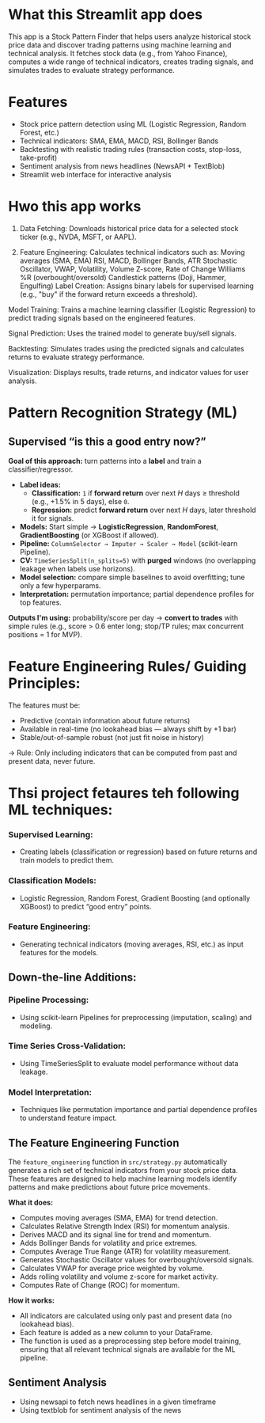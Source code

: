 # What this Streamlit app does
This app is a Stock Pattern Finder that helps users analyze historical stock price data and discover trading patterns using machine learning and technical analysis. It fetches stock data (e.g., from Yahoo Finance), computes a wide range of technical indicators, creates trading signals, and simulates trades to evaluate strategy performance.


# Features
- Stock price pattern detection using ML (Logistic Regression, Random Forest, etc.)
- Technical indicators: SMA, EMA, MACD, RSI, Bollinger Bands
- Backtesting with realistic trading rules (transaction costs, stop-loss, take-profit)
- Sentiment analysis from news headlines (NewsAPI + TextBlob)
- Streamlit web interface for interactive analysis

# Hwo this app works
1. Data Fetching:
Downloads historical price data for a selected stock ticker (e.g., NVDA, MSFT, or AAPL).

2. Feature Engineering:
Calculates technical indicators such as:
Moving averages (SMA, EMA)
RSI, MACD, Bollinger Bands, ATR
Stochastic Oscillator, VWAP, Volatility, Volume Z-score, Rate of Change
Williams %R (overbought/oversold)
Candlestick patterns (Doji, Hammer, Engulfing)
Label Creation:
Assigns binary labels for supervised learning (e.g., "buy" if the forward return exceeds a threshold).

Model Training:
Trains a machine learning classifier (Logistic Regression) to predict trading signals based on the engineered features.

Signal Prediction:
Uses the trained model to generate buy/sell signals.

Backtesting:
Simulates trades using the predicted signals and calculates returns to evaluate strategy performance.

Visualization:
Displays results, trade returns, and indicator values for user analysis.

# Pattern Recognition Strategy (ML)
## Supervised “is this a good entry now?”

**Goal of this approach:** turn patterns into a **label** and train a classifier/regressor.

- **Label ideas:**
    - **Classification:** `1` if **forward return** over next *H* days ≥ threshold (e.g., +1.5% in 5 days), else `0`.
    - **Regression:** predict **forward return** over next *H* days, later threshold it for signals.
- **Models:** Start simple → **LogisticRegression**, **RandomForest**, **GradientBoosting** (or XGBoost if allowed).
- **Pipeline:** `ColumnSelector → Imputer → Scaler → Model` (scikit-learn Pipeline).
- **CV:** `TimeSeriesSplit(n_splits=5)` with **purged** windows (no overlapping leakage when labels use horizons).
- **Model selection:** compare simple baselines to avoid overfitting; tune only a few hyperparams.
- **Interpretation:** permutation importance; partial dependence profiles for top features.

**Outputs I'm using:** probability/score per day → **convert to trades** with simple rules (e.g., score > 0.6 enter long; stop/TP rules; max concurrent positions = 1 for MVP).

# Feature Engineering Rules/ Guiding Principles:

The features must be:
- Predictive (contain information about future returns)
- Available in real-time (no lookahead bias — always shift by +1 bar)
- Stable/out-of-sample robust (not just fit noise in history)

-> Rule: Only including indicators that can be computed from past and present data, never future.

# Thsi project fetaures teh following ML techniques:

### Supervised Learning:
- Creating labels (classification or regression) based on future returns and train models to predict them.

### Classification Models:

- Logistic Regression, Random Forest, Gradient Boosting (and optionally XGBoost) to predict “good entry” points.

### Feature Engineering:

- Generating technical indicators (moving averages, RSI, etc.) as input features for the models.

## Down-the-line Additions:
### Pipeline Processing:

- Using scikit-learn Pipelines for preprocessing (imputation, scaling) and modeling.

### Time Series Cross-Validation:

- Using TimeSeriesSplit to evaluate model performance without data leakage.

### Model Interpretation:

- Techniques like permutation importance and partial dependence profiles to understand feature impact.


## The Feature Engineering Function

The `feature_engineering` function in `src/strategy.py` automatically generates a rich set of technical indicators from your stock price data. These features are designed to help machine learning models identify patterns and make predictions about future price movements.

**What it does:**
- Computes moving averages (SMA, EMA) for trend detection.
- Calculates Relative Strength Index (RSI) for momentum analysis.
- Derives MACD and its signal line for trend and momentum.
- Adds Bollinger Bands for volatility and price extremes.
- Computes Average True Range (ATR) for volatility measurement.
- Generates Stochastic Oscillator values for overbought/oversold signals.
- Calculates VWAP for average price weighted by volume.
- Adds rolling volatility and volume z-score for market activity.
- Computes Rate of Change (ROC) for momentum.

**How it works:**
- All indicators are calculated using only past and present data (no lookahead bias).
- Each feature is added as a new column to your DataFrame.
- The function is used as a preprocessing step before model training, ensuring that all relevant technical signals are available for the ML pipeline.

## Sentiment Analysis
- Using newsapi to fetch news headlines in a given timeframe
- Using textblob for sentiment analysis of the news